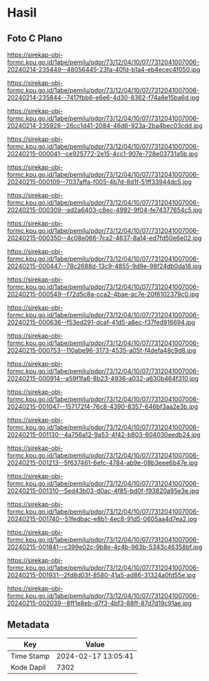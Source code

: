 # Hasil

## Foto C Plano

https://sirekap-obj-formc.kpu.go.id/1abe/pemilu/pdpr/73/12/04/10/07/7312041007006-20240214-235449--48056445-23fa-40fd-b1a4-eb4ecec4f050.jpg

https://sirekap-obj-formc.kpu.go.id/1abe/pemilu/pdpr/73/12/04/10/07/7312041007006-20240214-235844--7417fbb6-e6e6-4d30-8362-f74a8e15ba6d.jpg

https://sirekap-obj-formc.kpu.go.id/1abe/pemilu/pdpr/73/12/04/10/07/7312041007006-20240214-235928--26cc1d41-2084-46d6-923a-2ba4bec03cdd.jpg

https://sirekap-obj-formc.kpu.go.id/1abe/pemilu/pdpr/73/12/04/10/07/7312041007006-20240215-000041--ce925772-2e15-4cc1-907e-728e03731a5b.jpg

https://sirekap-obj-formc.kpu.go.id/1abe/pemilu/pdpr/73/12/04/10/07/7312041007006-20240215-000109--7037affa-f005-4b7d-8d1f-51ff33944dc5.jpg

https://sirekap-obj-formc.kpu.go.id/1abe/pemilu/pdpr/73/12/04/10/07/7312041007006-20240215-000309--ad2a6403-c8ec-4992-9f04-fe74377654c5.jpg

https://sirekap-obj-formc.kpu.go.id/1abe/pemilu/pdpr/73/12/04/10/07/7312041007006-20240215-000350--4c08e066-7ca2-4637-8a14-ed7fd50e6e02.jpg

https://sirekap-obj-formc.kpu.go.id/1abe/pemilu/pdpr/73/12/04/10/07/7312041007006-20240215-000447--78c2688d-13c9-4855-9d9e-98f24db0da18.jpg

https://sirekap-obj-formc.kpu.go.id/1abe/pemilu/pdpr/73/12/04/10/07/7312041007006-20240215-000549--f72d5c8a-cca2-4bae-ac7e-20f6102379c0.jpg

https://sirekap-obj-formc.kpu.go.id/1abe/pemilu/pdpr/73/12/04/10/07/7312041007006-20240215-000636--f53ed291-dcaf-41d5-a8ec-f37fed916694.jpg

https://sirekap-obj-formc.kpu.go.id/1abe/pemilu/pdpr/73/12/04/10/07/7312041007006-20240215-000753--110abe96-3173-4535-a05f-f4defa48c9d8.jpg

https://sirekap-obj-formc.kpu.go.id/1abe/pemilu/pdpr/73/12/04/10/07/7312041007006-20240215-000914--a59f1fa6-8b23-4936-a032-a630b464f310.jpg

https://sirekap-obj-formc.kpu.go.id/1abe/pemilu/pdpr/73/12/04/10/07/7312041007006-20240215-001047--157172f4-76c8-4390-8357-646bf3aa2e3b.jpg

https://sirekap-obj-formc.kpu.go.id/1abe/pemilu/pdpr/73/12/04/10/07/7312041007006-20240215-001130--4a756a12-9a53-4f42-b803-604030eedb24.jpg

https://sirekap-obj-formc.kpu.go.id/1abe/pemilu/pdpr/73/12/04/10/07/7312041007006-20240215-001213--5f637461-6efc-4784-ab9e-08b3eee6b47e.jpg

https://sirekap-obj-formc.kpu.go.id/1abe/pemilu/pdpr/73/12/04/10/07/7312041007006-20240215-001310--5ed43b03-d0ac-4f85-bd0f-f93820a95e3e.jpg

https://sirekap-obj-formc.kpu.go.id/1abe/pemilu/pdpr/73/12/04/10/07/7312041007006-20240215-001740--51fedbac-e8b1-4ec8-91d5-0605aa4d7ea2.jpg

https://sirekap-obj-formc.kpu.go.id/1abe/pemilu/pdpr/73/12/04/10/07/7312041007006-20240215-001841--c399e02c-9b8e-4c4b-963b-5343c46358bf.jpg

https://sirekap-obj-formc.kpu.go.id/1abe/pemilu/pdpr/73/12/04/10/07/7312041007006-20240215-001931--2fd8d03f-8580-41a5-ad86-31324a0fd55e.jpg

https://sirekap-obj-formc.kpu.go.id/1abe/pemilu/pdpr/73/12/04/10/07/7312041007006-20240215-002039--8ff1e8eb-d7f3-4bf3-88ff-87d7d19c91ae.jpg


## Metadata

| Key        | Value               |
| ---------- | ------------------- |
| Time Stamp | 2024-02-17 13:05:41 |
| Kode Dapil | 7302                |




